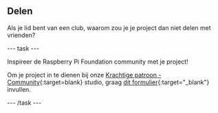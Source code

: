 ## Delen

Als je lid bent van een club, waarom zou je je project dan niet delen met vrienden?

--- task ---

Inspireer de Raspberry Pi Foundation community met je project!

Om je project in te dienen bij onze [Krachtige patroon - Community](https://wke.lt/w/s/yyNPQT){:target=blank} studio, graag [dit formulier](https://form.raspberrypi.org/f/community-project-submissions){:target="_blank"} invullen.

--- /task ---
